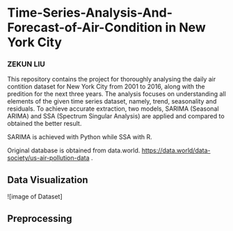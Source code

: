 # Time-Series-Analysis-And-Forecast-of-Air-Condition in New York City

### ZEKUN LIU
This repository contains the project for thoroughly analysing the daily air contition dataset for New York City from 2001 to 2016, along with the predition for the next three years. The analysis focuses on understanding all elements of the given time series dataset, namely, trend, seasonality and residuals. To achieve accurate extraction, two models, SARIMA (Seasonal ARIMA) and SSA (Spectrum Singular Analysis) are applied and compared to obtained the better result. 

SARIMA is achieved with Python while SSA with R.

Original database is obtained from data.world. https://data.world/data-society/us-air-pollution-data .

## Data Visualization

![image of Dataset]
## Preprocessing



